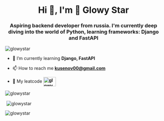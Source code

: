 <h1 align="center">Hi 👋, I'm 🐍 Glowy Star</h1>
<h3 align="center">Aspiring backend developer from russia. I'm currently deep diving into the world of Python, learning frameworks: Django and FastAPI</h3>

<p align="left"> <img src="https://komarev.com/ghpvc/?username=glowystar&label=Profile%20views&color=0e75b6&style=flat" alt="glowystar" /> </p>

- 🌱 I’m currently learning **Django, FastAPI**

- 📫 How to reach me **kusenov00@gmail.com**

- 🧠 My leatcode **<a href="https://www.leetcode.com/glowystar" target="blank"><img align="center" src="https://raw.githubusercontent.com/rahuldkjain/github-profile-readme-generator/master/src/images/icons/Social/leet-code.svg" alt="glowystar" height="30" width="40" /></a>**


<p><img align="center" src="https://github-readme-stats.vercel.app/api/top-langs?username=glowystar&show_icons=true&locale=en&layout=compact" alt="glowystar" />

&nbsp;<img align="center" src="https://github-readme-stats.vercel.app/api?username=glowystar&show_icons=true&locale=en" alt="glowystar" />

<img align="center" src="https://github-readme-streak-stats.herokuapp.com/?user=glowystar&" alt="glowystar" /></p>
